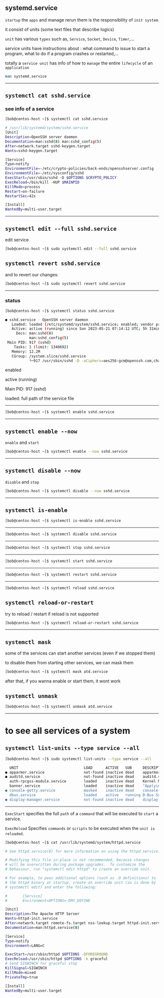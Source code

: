 
## systemd.service

`startup` the `apps` and manage rerun them is the responsibility of `init system`

it consist of units (some text files that describe logics)


`unit` has various `types` such as, `Service`, `Socket`, `Device`, `Timer`,...


service units have instructions about : what command to issue to start a program, what to do if a program crashes or restarted,...

totally a `service unit` has info of how to `manage` the entire `lifecycle` of an `application`

```bash
man systemd.service
```

________________________________________________________________________________________________

## `systemctl cat sshd.service`

### see info of a service

```bash
[bob@centos-host ~]$ systemctl cat sshd.service

# /usr/lib/systemd/system/sshd.service
[Unit]
Description=OpenSSH server daemon
Documentation=man:sshd(8) man:sshd_config(5)
After=network.target sshd-keygen.target
Wants=sshd-keygen.target

[Service]
Type=notify
EnvironmentFile=-/etc/crypto-policies/back-ends/opensshserver.config
EnvironmentFile=-/etc/sysconfig/sshd
ExecStart=/usr/sbin/sshd -D $OPTIONS $CRYPTO_POLICY
ExecReload=/bin/kill -HUP $MAINPID
KillMode=process
Restart=on-failure
RestartSec=42s

[Install]
WantedBy=multi-user.target
```

________________________________________________________________________________________________

## `systemctl edit --full sshd.service`

edit service

```bash
[bob@centos-host ~]$ sudo systemctl edit --full sshd.service
```

## `systemctl revert sshd.service`

and to revert our changes:


```bash
[bob@centos-host ~]$ sudo systemctl revert sshd.service
```

________________________________________________________________________________________________


### status

```bash
[bob@centos-host ~]$ systemctl status sshd.service

● sshd.service - OpenSSH server daemon
   Loaded: loaded (/etc/systemd/system/sshd.service; enabled; vendor preset: enabled)
   Active: active (running) since Sun 2023-05-21 07:14:12 UTC; 5h 31min ago
     Docs: man:sshd(8)
           man:sshd_config(5)
 Main PID: 917 (sshd)
    Tasks: 1 (limit: 1340692)
   Memory: 12.2M
   CGroup: /system.slice/sshd.service
           └─917 /usr/sbin/sshd -D -oCiphers=aes256-gcm@openssh.com,chacha20-poly1305@op>
```

enabled

active (running)

Main PID: 917 (sshd)

loaded: full path of the service file

________________________________________________________________________________________________




```bash
[bob@centos-host ~]$ systemctl enable sshd.service
```

________________________________________________________________________________________________


## `systemctl enable --now`

`enable` and `start`

```bash
[bob@centos-host ~]$ systemctl enable --now sshd.service
```

________________________________________________________________________________________________


## `systemctl disable --now`

`disable` and `stop`

```bash
[bob@centos-host ~]$ systemctl disable --now sshd.service
```

________________________________________________________________________________________________


## `systemctl is-enable`

```bash
[bob@centos-host ~]$ systemctl is-enable sshd.service
```

________________________________________________________________________________________________


```bash
[bob@centos-host ~]$ systemctl disable sshd.service
```

________________________________________________________________________________________________


```bash
[bob@centos-host ~]$ systemctl stop sshd.service
```

________________________________________________________________________________________________



```bash
[bob@centos-host ~]$ systemctl start sshd.service
```

________________________________________________________________________________________________



```bash
[bob@centos-host ~]$ systemctl restart sshd.service
```

________________________________________________________________________________________________



```bash
[bob@centos-host ~]$ systemctl reload sshd.service
```

## `systemctl reload-or-restart`

try to reload / restart if reload is not supported

```bash
[bob@centos-host ~]$ systemctl reload-or-restart sshd.service
```

________________________________________________________________________________________________


## `systemctl mask`

some of the services can start another services (even if we stopped them)

to disable them from starting other services, we can mask them

```bash
[bob@centos-host ~]$ systemctl mask atd.service
```

after that, if you wanna enable or start them, it wont work

## `systemctl unmask`


```bash
[bob@centos-host ~]$ systemctl unmask atd.service
```

________________________________________________________________________________________________


# to see all services of a system

## `systemctl list-units --type service --all`

```bash
[bob@centos-host ~]$ sudo systemctl list-units --type service --all

  UNIT                              LOAD      ACTIVE   SUB     DESCRIPTION              
● apparmor.service                  not-found inactive dead    apparmor.service         
● auditd.service                    not-found inactive dead    auditd.service           
  auth-rpcgss-module.service        loaded    inactive dead    Kernel Module supporting >
  banner.service                    loaded    inactive dead    "Applying banner for the >
● console-getty.service             masked    inactive dead    console-getty.service    
  dbus.service                      loaded    active   running D-Bus System Message Bus 
● display-manager.service           not-found inactive dead    display-manager.service  
```

________________________________________________________________________________________________


`ExecStart` specifies the full `path` of a `command` that will be executed to `start` a service. 

`ExecReload` Specifies `commands` or `scripts` to be executed when the `unit is reloaded`. 


```bash
[bob@centos-host ~]$ cat /usr/lib/systemd/system/httpd.service

# See httpd.service(8) for more information on using the httpd service.

# Modifying this file in-place is not recommended, because changes
# will be overwritten during package upgrades.  To customize the
# behaviour, run "systemctl edit httpd" to create an override unit.

# For example, to pass additional options (such as -D definitions) to
# the httpd binary at startup, create an override unit (as is done by
# systemctl edit) and enter the following:

#       [Service]
#       Environment=OPTIONS=-DMY_DEFINE

[Unit]
Description=The Apache HTTP Server
Wants=httpd-init.service
After=network.target remote-fs.target nss-lookup.target httpd-init.service
Documentation=man:httpd.service(8)

[Service]
Type=notify
Environment=LANG=C

ExecStart=/usr/sbin/httpd $OPTIONS -DFOREGROUND
ExecReload=/usr/sbin/httpd $OPTIONS -k graceful
# Send SIGWINCH for graceful stop
KillSignal=SIGWINCH
KillMode=mixed
PrivateTmp=true

[Install]
WantedBy=multi-user.target
 
 ```
 
